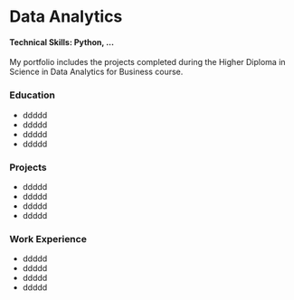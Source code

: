 # Data Analytics
#### Technical Skills: Python, ...

My portfolio includes the projects completed during the Higher Diploma in Science in Data Analytics for Business course.

### Education
- ddddd
- ddddd
- ddddd
- ddddd

### Projects
- ddddd
- ddddd
- ddddd
- ddddd

### Work Experience
- ddddd
- ddddd
- ddddd
- ddddd
